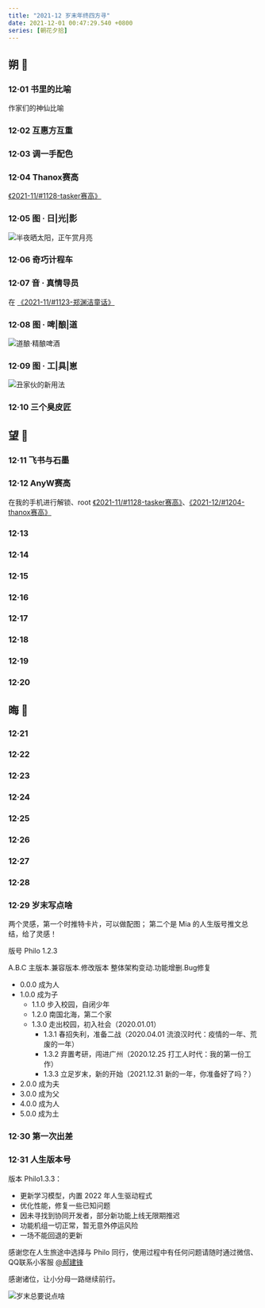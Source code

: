 ```yaml
---
title: "2021-12 岁末年终四方寻"
date: 2021-12-01 00:47:29.540 +0800
series: [朝花夕拾]
---
```


## 朔 🎈

### 12·01 书里的比喻

作家们的神仙比喻

### 12·02 互惠方互重

### 12·03 调一手配色


### 12·04 Thanox赛高

[《2021-11/#1128-tasker赛高》](/2021-11/#1128-tasker赛高)

### 12·05 图 · 日|光|影

![半夜晒太阳，正午赏月亮](https://lh3.googleusercontent.com/HtCNzUwV1HXEcOsWLO353JHqX-OglpjF8K3lDzYk4WwuRS1l197pbt59-GV9bX7xRELVZ5XQkRwu-7eqPBaG8xE8z_rPxxHb6ZwGLaaWEipcdGuzoy0nPBzkM80N9VMyAoWyUt13OdRgINcfKAzc9R8ruZM9UTLxLp6AKtCX3sVWJYiZ4LLCFHjcV2wGCuvglN-j7u1vN9bcuE8_miBnmKSlwvGZc022BF6yqibucSD7-DDR4-Ag_spGeTnmeOwOZ13iC1iQVFwO91qBW2lMc82Gu8Qok9LfNOISz4P1n_IiuJPCRTPCi3OFXQx_8wJKREBHEpJGCiTjpM2xuaq0xW2Xxcod3LCENQ5JNckFkIP-UMSGoGa1SIXTj7jl8t6KP2tMc2_QPagGEwLBxoqVxzNrEWiuNoOSw9e1ZQNsj398yHp7vOaEYOK7iYrTQJVgG7-U2mOWc8l1h9Vym2l1ZuhG_qBHpzAqSKrilllxloLQK4Br9yBV9zQOrMiK4IJzkNUxF7achXAUyoomufD4wiCZoPT1uGV05WT24OVnc9LGVUVak6xHXUuwNsqS5_tw10wWRUGQNZhunhvPkNQQ6u4wMfBZgmDcwN05ZnG8wV4g23SrDjCAMMO9_O_2Qi9a28wQXQ6wi0pWcM1iQTdwG1gaSDOzmPkeA7GNN8J2R1U-Zzy4GHJhVmczGuLeQB7AbXX0Xy6HqPt1G3PJCSOvraI=s1048-no?authuser=0)

### 12·06 奇巧计程车



### 12·07 音 · 真情导员

在 [《2021-11/#1123-郑渊洁童话》](/2021-11/#1123-郑渊洁童话)

### 12·08 图 · 啤|酿|道

![道酿·精酿啤酒](https://lh3.googleusercontent.com/GFNHlnsYQWdaCc1KQK3YAakn3UWDI-FVcEv75Dc3TyI1-V8D4VW2sF-kRJIyPwEdRpIjc5W2cgBIF3p-zZXWP_HzGOawKPIv_M5WiyR0GbVTwd3W31ZIuzY_f-xYi820PTon49V7g2F_Hz4m_vcgX9s1LjSLBR2_9AS1HE9r3S0zF_FUQIF77jtP7zeHTFCdKch2gTT4XWjP3eb2kZod8gNsngLAr3sl7njrEfQj6nWb3-waYV0FMYpY8cVgLjhyhK0J-HuyYsEc-vBsKwk28eRfpGruX2AN3TwyU7AeeTRx5IxBrxo4PzdV-QCdLdHBDWM1ndYkXPc_MjRpRy9XhDUH70rpQTqJTLTjX_N6jy8qb-AuJxwQR4UKYtFsw7_KHqCY1W2wT-KFD9BMKMQcEcGTu2cODC2NkNUfHy0fKXVxW_1S9gQ3O10wCke86dBixCFDD6jMHu6vKoQ1Luv0q5jPCntbC_f3vkYimvUpkc7Pyt6ZERnUQNEMTBQqswEplsO2NEA1EFXJLZWrsSHHEKSFZEXTipRWznWn7-_VdmrJ_dDZ3HNxdP7QelwvfyAkNtIJgNRQ2R9iz-Q388G_dx72UX01WqbCXFfdgvtvtf27yybhTriWxgDW0_kH370kKKe84TOTNArqd8kiXCPLTYfGzMz5doGJcxQ1uuU6COyABObhhi8akY1dnXFXo9hmcZmLtbUxnhzHMPqPU1lkTy0=w787-h1048-no?authuser=0)

### 12·09 图 · 工|具|崽

![丑家伙的新用法](https://lh3.googleusercontent.com/0iBHE1_kI6aHJ_4UvvoaC3BKtkMjxPNbRCvJDT1Q-WDoDprn3clFMtkd0HjPEHnlW50v0ypZe7qArDRNhRhkMc43B8xWhwMqmUyphONKOTs_3Xll78Z-7m_v-3hptEP-c-EflkmiP84JJuSmiFdz-lkRWAu1JMu2K5tDzNxT3k9VDxjSRLNHNVIfSdJ0Qhuq5qV1UQ974vZ6gjZ8x_wg7jO80Q5ApWTmaq7jVevA3by0_iy2kh_OtV2juehEWGPWAuIwwMYYbmShpfz6rw_3QzKSz1m3Z-zhyGZoBxnLjAhHNKBm1JlPKSjJ4Uro5mgBllYSvGkBt4y7C-Bp9VokCuyfmlzebdjMk8-34GwRaHtxkHzi7qGaE-UOp82HQhYLhD5YdW7ty-FD6NJbmn1e19jEFFhhBnWoFFwRU3R86o7Fv09j7TtRM6BpbAvyJ43XWzuXtuMCg3nwp64D0rf10u_ZXmX8wnI1HoEKhPGHawCzvbI3w9BIYwD6WQOKwct-1NnFpKBM3MsS27h3zyMNsmSkuk9ew_WFCtYj5CcqzNcZjlrXNiq3tjNgUAlkXaVpf7OlUQn_gRSkrMR6VcTwo0q-O9ALvzTnNsFcSUkgDyX-YGJ0Cld7Pcgbl4i2Vz6HvlpS6JaJXr1kX_oY8sX6dDBphYeS-ZhX-e5HPIRB6GMa5h-wSduCU3pGNZ1WBcZSkmqyravsY-lj3m1f9ORfr94=s1048-no?authuser=0)

### 12·10 三个臭皮匠



## 望 📡

### 12·11 飞书与石墨

### 12·12 AnyW赛高

在我的手机进行解锁、root  [《2021-11/#1128-tasker赛高》](/2021-11/#1128-tasker赛高)、[《2021-12/#1204-thanox赛高》](/2021-12/#1204-thanox赛高)

### 12·13

### 12·14

### 12·15

### 12·16

### 12·17

### 12·18

### 12·19

### 12·20


## 晦 💫

### 12·21

### 12·22

### 12·23

### 12·24

### 12·25

### 12·26

### 12·27

### 12·28

### 12·29 岁末写点啥

两个灵感，第一个时推特卡片，可以做配图；
第二个是 Mia 的人生版号推文总结，给了灵感！

版号 Philo 1.2.3

A.B.C
主版本.兼容版本.修改版本
整体架构变动.功能增删.Bug修复

- 0.0.0 成为人
- 1.0.0 成为子
    - 1.1.0 步入校园，自闭少年
    - 1.2.0 南国北海，第二个家
    - 1.3.0 走出校园，初入社会（2020.01.01）
        - 1.3.1 春招失利，准备二战（2020.04.01 流浪汉时代：疫情的一年、荒废的一年）
        - 1.3.2 弃置考研，闯进广州（2020.12.25 打工人时代：我的第一份工作）
        - 1.3.3 立足岁末，新的开始（2021.12.31 新的一年，你准备好了吗？）
- 2.0.0 成为夫
- 3.0.0 成为父
- 4.0.0 成为人
- 5.0.0 成为土

### 12·30 第一次出差

### 12·31 人生版本号

版本 Philo1.3.3：

- 更新学习模型，内置 2022 年人生驱动程式
- 优化性能，修复一些已知问题
- 因未寻找到协同开发者，部分新功能上线无限期推迟
- 功能机组一切正常，暂无意外停运风险
- 一场不能回退的更新

感谢您在人生旅途中选择与 Philo 同行，使用过程中有任何问题请随时通过微信、QQ联系小客服 [@郝建锋](haojianfeng.com)

感谢诸位，让小分母一路继续前行。

![岁末总要说点啥](https://lh3.googleusercontent.com/sV1RkI0zs9DNc6RC3Fuvx5Qmab8GQCh1kdZfhI45gMvpGOFebfckh3Kf7ExNtzYOcoG4XHfGph8Rtv3jWLOWERXqumbyFy8Z8cAXU7Rbs0kHD7f4AI1xf3xtdI783OK2Bj5YA2MXtQ4rlBfEhyUaBPtSELGHNiqKvYLuFSx_e8ja6WF06rxKhy5eUz7LCVt7cmI6Jol2slEt62esiXk4bWJ_VLLiYGsN-YdqO1JVQSwTOXQC3pOA9V4cwHRaVbG5AZCP3ZVDyMWXtnQFR9mRxB3-iByS5TsqDgSMTnB2sApPOdiiy4hfpafuIWJHFq015SOj3VnsQ-w5l45GmXZBdcqNhejfJlLPhVRJBoRjGKv2cf1a7P-iqLIfmuxICzEqdAKBttastaNakokwkoY_ZM3yOsaS6SC-3pHL9o4rH_sJHcI2zGWSmoDNW1jEcf8xR22qHQUQNi6kFVrzbb09eFPPAPoGMYkv6hvpXkr8aQnqJjQ4QHDSaIJNfWhusf52pFLoc-50omHD-11K4AZSR2zc_AR98GNUFNg2hoqkUXg3Nrn2c0EFKAxLBCEcDsDkZl0IAfLtOpqJG8eaxlWKaFnrx36Pn2kMp8l6MFPED0gf3_15oy-Nkd5k19P6NUTmTx5UC_EJHQig4CZfUjM8yCgVpmRgTF-K8QsrHh2a3ZEYodv1jraAx43tMBPpe1BkYK8JPhVwrorU7cPqj79fEQg=w1222-h462-no?authuser=0)
